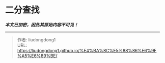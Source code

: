 # 二分查找

***本文已加密，因此其原始内容不可见！***

---

> 作者: liudongdong1  
> URL: https://liudongdong1.github.io/%E4%BA%8C%E5%88%86%E6%9F%A5%E6%89%BE/  

